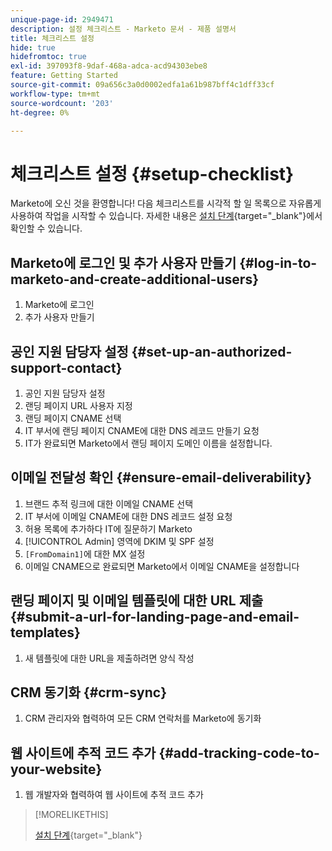 ```yaml
---
unique-page-id: 2949471
description: 설정 체크리스트 - Marketo 문서 - 제품 설명서
title: 체크리스트 설정
hide: true
hidefromtoc: true
exl-id: 397093f8-9daf-468a-adca-acd94303ebe8
feature: Getting Started
source-git-commit: 09a656c3a0d0002edfa1a61b987bff4c1dff33cf
workflow-type: tm+mt
source-wordcount: '203'
ht-degree: 0%

---
```


# 체크리스트 설정 {#setup-checklist}

Marketo에 오신 것을 환영합니다! 다음 체크리스트를 시각적 할 일 목록으로 자유롭게 사용하여 작업을 시작할 수 있습니다. 자세한 내용은 [설치 단계](/help/marketo/getting-started/initial-setup/setup-steps.md){target="_blank"}에서 확인할 수 있습니다.

## Marketo에 로그인 및 추가 사용자 만들기 {#log-in-to-marketo-and-create-additional-users}

1. Marketo에 로그인
1. 추가 사용자 만들기

## 공인 지원 담당자 설정 {#set-up-an-authorized-support-contact}

1. 공인 지원 담당자 설정
1. 랜딩 페이지 URL 사용자 지정
1. 랜딩 페이지 CNAME 선택
1. IT 부서에 랜딩 페이지 CNAME에 대한 DNS 레코드 만들기 요청
1. IT가 완료되면 Marketo에서 랜딩 페이지 도메인 이름을 설정합니다.

## 이메일 전달성 확인 {#ensure-email-deliverability}

1. 브랜드 추적 링크에 대한 이메일 CNAME 선택
1. IT 부서에 이메일 CNAME에 대한 DNS 레코드 설정 요청
1. 허용 목록에 추가하다 IT에 질문하기 Marketo
1. [!UICONTROL Admin] 영역에 DKIM 및 SPF 설정
1. `[FromDomain1]`에 대한 MX 설정
1. 이메일 CNAME으로 완료되면 Marketo에서 이메일 CNAME을 설정합니다

## 랜딩 페이지 및 이메일 템플릿에 대한 URL 제출 {#submit-a-url-for-landing-page-and-email-templates}

1. 새 템플릿에 대한 URL을 제출하려면 양식 작성

## CRM 동기화 {#crm-sync}

1. CRM 관리자와 협력하여 모든 CRM 연락처를 Marketo에 동기화

## 웹 사이트에 추적 코드 추가 {#add-tracking-code-to-your-website}

1. 웹 개발자와 협력하여 웹 사이트에 추적 코드 추가

>[!MORELIKETHIS]
>
>[설치 단계](/help/marketo/getting-started/initial-setup/setup-steps.md){target="_blank"}
